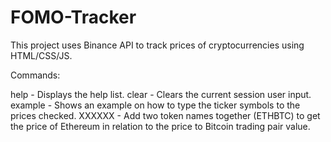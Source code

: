 # FOMO-Tracker

This project uses Binance API to track prices of cryptocurrencies using HTML/CSS/JS. 


Commands:

help - Displays the help list.
clear - Clears the current session user input. 
example - Shows an example on how to type the ticker symbols to the prices checked. 
XXXXXX - Add two token names together (ETHBTC) to get the price of Ethereum in relation to the
price to Bitcoin trading pair value.
